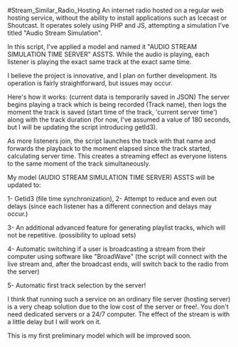 #Stream_Similar_Radio_Hosting
An internet radio hosted on a regular web hosting service, without the ability to install applications such as Icecast or Shoutcast. It operates solely using PHP and JS, attempting a simulation I've titled "Audio Stream Simulation".

In this script, I've applied a model and named it "AUDIO STREAM SIMULATION TIME SERVER" ASSTS. While the audio is playing, each listener is playing the exact same track at the exact same time.

I believe the project is innovative, and I plan on further development. Its operation is fairly straightforward, but issues may occur.

Here's how it works:
(current data is temporarily saved in JSON)
The server begins playing a track which is being recorded (Track name), then logs the moment the track is saved (start time of the track, 'current server time') along with the track duration (for now, I've assumed a value of 180 seconds, but I will be updating the script introducing getId3).

As more listeners join, the script launches the track with that name and forwards the playback to the moment elapsed since the track started, calculating server time. This creates a streaming effect as everyone listens to the same moment of the track simultaneously.

My model (AUDIO STREAM SIMULATION TIME SERVER) ASSTS will be updated to:

1- Getid3 (file time synchronization),
2- Attempt to reduce and even out delays (since each listener has a different connection and delays may occur.)

3- An additional advanced feature for generating playlist tracks, which will not be repetitive. (possibility to upload sets)

4- Automatic switching if a user is broadcasting a stream from their computer using software like "BroadWave"
(the script will connect with the live stream and, after the broadcast ends, will switch back to the radio from the server)

5- Automatic first track selection by the server!

I think that running such a service on an ordinary file server (hosting server) is a very cheap solution due to the low cost of the server or free!.
You don't need dedicated servers or a 24/7 computer. The effect of the stream is with a little delay but I will work on it.

This is my first preliminary model which will be improved soon.
